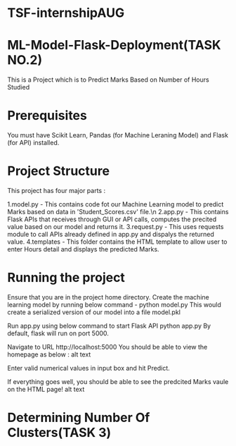 # TSF-internshipAUG

# ML-Model-Flask-Deployment(TASK NO.2)
This is a Project which is to Predict Marks Based on Number of Hours Studied 

# Prerequisites
You must have Scikit Learn, Pandas (for Machine Leraning Model) and Flask (for API) installed.

# Project Structure
This project has four major parts :

1.model.py - This contains code fot our Machine Learning model to predict Marks based on data in 'Student_Scores.csv' file.\n
2.app.py - This contains Flask APIs that receives  through GUI or API calls, computes the precited value based on our model and returns it.
3.request.py - This uses requests module to call APIs already defined in app.py and dispalys the returned value.
4.templates - This folder contains the HTML template to allow user to enter Hours detail and displays the predicted Marks.
# Running the project
Ensure that you are in the project home directory. Create the machine learning model by running below command -
python model.py
This would create a serialized version of our model into a file model.pkl

Run app.py using below command to start Flask API
python app.py
By default, flask will run on port 5000.

Navigate to URL http://localhost:5000
You should be able to view the homepage as below : alt text

Enter valid numerical values in input box and hit Predict.

If everything goes well, you should be able to see the predcited Marks vaule on the HTML page! alt text


# Determining Number Of Clusters(TASK 3)

